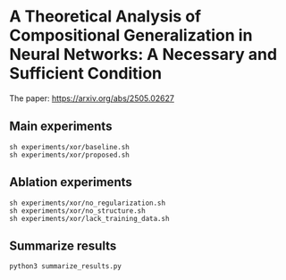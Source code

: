 # A Theoretical Analysis of Compositional Generalization in Neural Networks: A Necessary and Sufficient Condition

The paper: https://arxiv.org/abs/2505.02627

## Main experiments

    sh experiments/xor/baseline.sh
    sh experiments/xor/proposed.sh

## Ablation experiments

    sh experiments/xor/no_regularization.sh
    sh experiments/xor/no_structure.sh
    sh experiments/xor/lack_training_data.sh

## Summarize results

    python3 summarize_results.py
